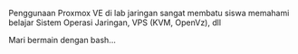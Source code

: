 Penggunaan Proxmox VE di lab jaringan sangat membatu siswa memahami belajar Sistem Operasi Jaringan, VPS (KVM, OpenVz), dll

Mari bermain dengan bash...
